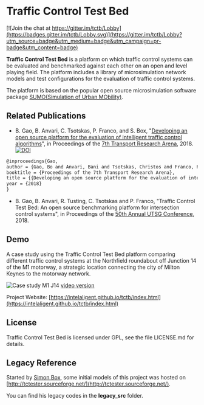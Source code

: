 # Traffic Control Test Bed

[![Join the chat at https://gitter.im/tctb/Lobby](https://badges.gitter.im/tctb/Lobby.svg)](https://gitter.im/tctb/Lobby?utm_source=badge&utm_medium=badge&utm_campaign=pr-badge&utm_content=badge)

**Traffic Control Test Bed** is a platform on which traffic control systems can be evaluated and benchmarked against each other on an open and level playing field. The platform includes a library of microsimulation network models and test configurations for the evaluation of traffic control systems.

The platform is based on the popular open source microsimulation software package [SUMO(Simulation of Urban MObility)](http://sumo.dlr.de/wiki/Simulation_of_Urban_MObility_-_Wiki).

## Related Publications

 - B. Gao, B. Anvari, C. Tsotskas, P. Franco, and S. Box, "[Developing an open source platform for the evaluation of intelligent traffic control algorithms](https://www.researchgate.net/publication/328364546_Developing_an_open_source_platform_for_the_evaluation_of_intelligent_traffic_control_algorithms)", in Proceedings of the [7th Transport Research Arena](https://2018.traconference.eu/), 2018.  
[![DOI](https://zenodo.org/badge/DOI/10.5281/zenodo.1491603.svg)](https://doi.org/10.5281/zenodo.1491603)


```latex
@inproceedings{Gao,
author = {Gao, Bo and Anvari, Bani and Tsotskas, Christos and Franco, Patrizia and Box, Simon},
booktitle = {Proceedings of the 7th Transport Research Arena},
title = {{Developing an open source platform for the evaluation of intelligent traffic control algorithms}},
year = {2018}
}
```

 - B. Gao, B. Anvari, R. Tusting, C. Tsotskas and P. Franco, "Traffic Control Test Bed: An open source benchmarking platform for intersection control systems", in Proceedings of the [50th Annual UTSG Conference](http://utsg.net/), 2018.

## Demo

A case study using the Traffic Control Test Bed platform comparing different traffic control systems at the Northfield roundabout off Junction 14 of the M1 motorway, a strategic location connecting the city of Milton Keynes to the motorway network.

![Case study M1 J14](https://intelaligent.github.io/tctb/images/videos/ST_draft_demo.png)
[video version](https://intelaligent.github.io/tctb/images/videos/ST_draft_demo.mp4)

Project Website: [https://intelaligent.github.io/tctb/index.html](https://intelaligent.github.io/tctb/index.html)

## License

Traffic Control Test Bed is licensed under GPL, see the file LICENSE.md for details.

## Legacy Reference

Started by [Simon Box](https://www.southampton.ac.uk/engineering/about/staff/sb4p07.page), some initial models of this project was hosted on [http://tctester.sourceforge.net/](http://tctester.sourceforge.net/).

You can find his legacy codes in the **legacy_src** folder.
